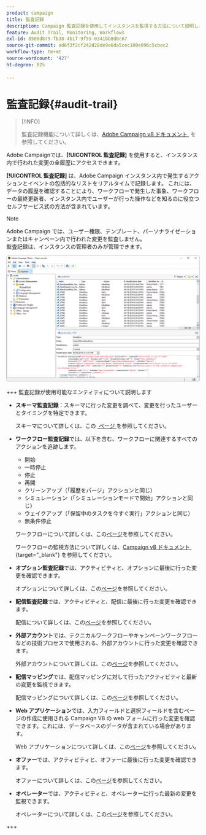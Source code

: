 ```yaml
---
product: campaign
title: 監査記録
description: Campaign 監査記録を使用してインスタンスを監視する方法について説明します
feature: Audit Trail, Monitoring, Workflows
exl-id: 8508d879-fb38-4b1f-9f55-0341bb8d0c67
source-git-commit: ad6f3f2cf242d28de9e6da5cec100e096c5cbec2
workflow-type: tm+mt
source-wordcount: '427'
ht-degree: 82%

---
```


# 監査記録{#audit-trail}

>[!INFO]
>
>監査記録機能について詳しくは、[Adobe Campaign v8 ドキュメント &#x200B;](https://experienceleague.adobe.com/ja/docs/campaign/campaign-v8/analytics/audit-trail) を参照してください。

Adobe Campaignでは、**[!UICONTROL 監査記録]** を使用すると、インスタンス内で行われた変更の全履歴にアクセスできます。

**[!UICONTROL 監査記録]** は、Adobe Campaign インスタンス内で発生するアクションとイベントの包括的なリストをリアルタイムで記録します。 これには、データの履歴を確認することにより、ワークフローで発生した事象、ワークフローの最終更新者、インスタンス内でユーザーが行った操作などを知るのに役立つセルフサービス式の方法が含まれています。

>[!NOTE]
>
>Adobe Campaign では、ユーザー権限、テンプレート、パーソナライゼーションまたはキャンペーン内で行われた変更を監査しません。\
>監査記録は、インスタンスの管理者のみが管理できます。

![](assets/audit_trail_2.png)

+++ 監査記録が使用可能なエンティティについて説明します

* **スキーマ監査記録**：スキーマに行った変更を調べて、変更を行ったユーザーとタイミングを特定できます。

  スキーマについて詳しくは、この [&#x200B; ページ &#x200B;](../../configuration/using/data-schemas.md) を参照してください。

* **ワークフロー監査記録**&#x200B;では、以下を含む、ワークフローに関連するすべてのアクションを追跡します。

   * 開始
   * 一時停止
   * 停止
   * 再開
   * クリーンアップ（「履歴をパージ」アクションと同じ）
   * シミュレーション（「シミュレーションモードで開始」アクションと同じ）
   * ウェイクアップ（「保留中のタスクを今すぐ実行」アクションと同じ）
   * 無条件停止

  ワークフローについて詳しくは、この[ページ](../../workflow/using/about-workflows.md)を参照してください。

  ワークフローの監視方法について詳しくは、[Campaign v8 ドキュメント &#x200B;](https://experienceleague.adobe.com/docs/campaign/automation/workflows/monitoring-workflows/monitor-workflow-execution.html?lang=ja){target="_blank"} を参照してください。


* **オプション監査記録**&#x200B;では、アクティビティと、オプションに最後に行った変更を確認できます。

  オプションについて詳しくは、この[ページ](../../installation/using/configuring-campaign-options.md)を参照してください。

* **配信監査記録**&#x200B;では、アクティビティと、配信に最後に行った変更を確認できます。

  配信について詳しくは、この[ページ](../../delivery/using/communication-channels.md)を参照してください。

* **外部アカウント**&#x200B;では、テクニカルワークフローやキャンペーンワークフローなどの技術プロセスで使用される、外部アカウントに行った変更を確認できます。

  外部アカウントについて詳しくは、この[ページ](../../installation/using/external-accounts.md)を参照してください。

* **配信マッピング**&#x200B;では、配信マッピングに対して行ったアクティビティと最新の変更を監視できます。

  配信マッピングについて詳しくは、この[ページ](../../configuration/using/target-mapping.md)を参照してください。

* **Web アプリケーション**&#x200B;では、入力フィールドと選択フィールドを含むページの作成に使用される Campaign V8 の web フォームに行った変更を確認できます。これには、データベースのデータが含まれている場合があります。

  Web アプリケーションについて詳しくは、この[ページ](../../web/using/about-web-applications.md)を参照してください。

* **オファー**&#x200B;では、アクティビティと、オファーに最後に行った変更を確認できます。

  オファーについて詳しくは、この[ページ](../../interaction/using/interaction-and-offer-management.md)を参照してください。

* **オペレーター**&#x200B;では、アクティビティと、オペレーターに行った最新の変更を監視できます。

  オペレーターについて詳しくは、この[ページ](../../platform/using/access-management-operators.md)を参照してください。

+++
